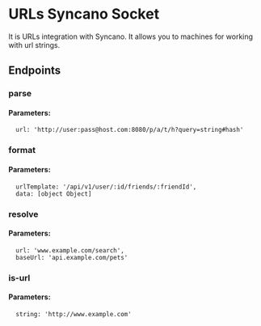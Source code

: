 # URLs Syncano Socket

It is URLs integration with Syncano. It allows you to machines for working with url strings.

## Endpoints

### parse

#### Parameters:

      url: 'http://user:pass@host.com:8080/p/a/t/h?query=string#hash'


### format

#### Parameters:

      urlTemplate: '/api/v1/user/:id/friends/:friendId',
      data: [object Object]


### resolve

#### Parameters:

      url: 'www.example.com/search',
      baseUrl: 'api.example.com/pets'


### is-url

#### Parameters:

      string: 'http://www.example.com'

